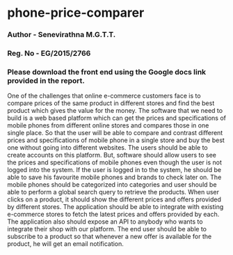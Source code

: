 # phone-price-comparer

### Author  - Senevirathna M.G.T.T.
### Reg. No - EG/2015/2766 

### Please download the front end using the Google docs link provided in the report.

One of the challenges that online e-commerce customers face is to compare prices of the same product in different stores and find the best product which gives the value for the money. The software that we need to build is a web based platform which can get the prices and specifications of mobile phones from different online stores and compares those in one single place. So that the user will be able to compare and contrast different prices and specifications of mobile phone in a single store and buy the best one without going into different websites. The users should be able to create accounts on this platform. But, software should allow users to see the prices and specifications of mobile phones even though the user is not logged into the system. If the user is logged in to the system, he should be able to save his favourite mobile phones and brands to check later on. The mobile phones should be categorized into categories and user should be able to perform a global search query to retrieve the products. When user clicks on a product, it should show the different prices and offers provided by different stores. The application should be able to integrate with existing e-commerce stores to fetch the latest prices and offers provided by each. The application also should expose an API to anybody who wants to integrate their shop with our platform. The end user should be able to subscribe to a product so that whenever a new offer is available for the product, he will get an email notification.
